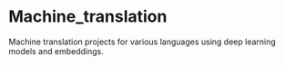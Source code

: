 # Machine_translation
Machine translation projects for various languages using deep learning models and embeddings.
